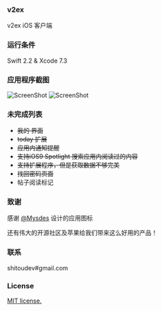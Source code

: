 ### v2ex
v2ex iOS 客户端

### 运行条件
Swift 2.2 & Xcode 7.3

### 应用程序截图
![ScreenShot](https://raw.githubusercontent.com/shitoudev/v2ex/master/ScreenShot/s_1.jpg)
![ScreenShot](https://raw.githubusercontent.com/shitoudev/v2ex/master/ScreenShot/s_2.jpg)

### 未完成列表
* ~~我的 界面~~
* ~~today 扩展~~
* ~~应用内通知提醒~~
* ~~支持iOS9 Spotlight 搜索应用内阅读过的内容~~
* ~~支持扩展程序，但是获取数据不够完美~~
* ~~找回密码页面~~
* 帖子阅读标记

### 致谢
感谢 [@Mysdes](https://twitter.com/Mysdes) 设计的应用图标

还有伟大的开源社区及苹果给我们带来这么好用的产品！

### 联系
shitoudev#gmail.com

### License
[MIT license.](http://www.opensource.org/licenses/mit-license.php)
